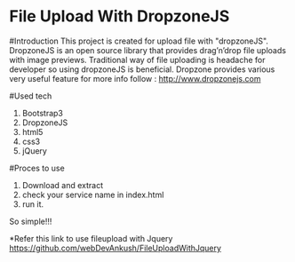 # File Upload With DropzoneJS

#Introduction
This project is created for upload file with "dropzoneJS". DropzoneJS is an open source library that provides drag’n’drop file uploads with image previews. Traditional way of file uploading is headache for developer so using dropzoneJS is beneficial. Dropzone provides various very useful feature for more info follow : http://www.dropzonejs.com

#Used tech
1. Bootstrap3
2. DropzoneJS
3. html5
4. css3
5. jQuery

#Proces to use
1. Download and extract
2. check your service name in index.html
3. run it.


So simple!!!

*Refer this link to use fileupload with Jquery 
https://github.com/webDevAnkush/FileUploadWithJquery 
